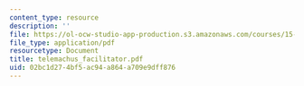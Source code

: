 ```yaml
---
content_type: resource
description: ''
file: https://ol-ocw-studio-app-production.s3.amazonaws.com/courses/15-667-negotiation-and-conflict-management-spring-2001/02bc1d274bf5ac94a864a709e9dff876_telemachus_facilitator.pdf
file_type: application/pdf
resourcetype: Document
title: telemachus_facilitator.pdf
uid: 02bc1d27-4bf5-ac94-a864-a709e9dff876
---
```

